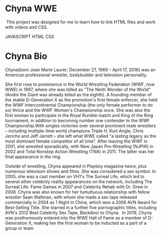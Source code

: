 # Chyna WWE
<img src="" alt="" />
This project was designed for me to learn how to link HTML files and work with videos and CSS.

JAVASCRIPT
HTML
CSS

# Chyna Bio

Chyna(born Joan Marie Laurer; December 27, 1969 – April 17, 2016) was an American professional wrestler, bodybuilder and television personality.

She first rose to prominence in the World Wrestling Federation (WWF, now WWE) in 1997, where she was billed as "The Ninth Wonder of the World" (André the Giant was already billed as the eighth). A founding member of the stable D-Generation X as the promotion's first female enforcer, she held the WWF Intercontinental Championship (the only female performer to do so) thrice and the WWF Women's Championship once. She was also the first woman to participate in the Royal Rumble match and King of the Ring tournament, in addition to becoming number one contender to the WWF Championship.With singles victories over several prominent male wrestlers – including multiple-time world champions Triple H, Kurt Angle, Chris Jericho and Jeff Jarrett – she left what WWE called "a lasting legacy as the most dominant female competitor of all time". After leaving the WWF in 2001, she wrestled sporadically, with New Japan Pro-Wrestling (NJPW) in 2002 and Total Nonstop Action Wrestling (TNA) in 2011. The latter was her final appearance in the ring.

Outside of wrestling, Chyna appeared in Playboy magazine twice, plus numerous television shows and films. She was considered a sex symbol. In 2005, she was a cast member on VH1's The Surreal Life, which led to several other celebrity reality appearances on the network, including The Surreal Life: Fame Games in 2007 and Celebrity Rehab with Dr. Drew in 2008. Chyna was also known for her tumultuous relationship with fellow wrestler Sean Waltman, with whom she made a sex tape released commercially in 2004 as 1 Night in China, which won a 2006 AVN Award for Best-Selling Title. She starred in a further five pornographic titles, including AVN's 2012 Best Celebrity Sex Tape, Backdoor to Chyna.
<img src="" alt="" />
In 2019, Chyna was posthumously entered into the WWE Hall of Fame as a member of D-Generation X, making her the first woman to be inducted as a part of a group or team
